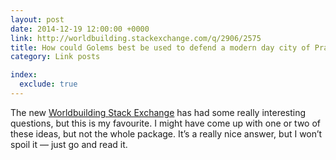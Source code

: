 ```yaml
---
layout: post
date: 2014-12-19 12:00:00 +0000
link: http://worldbuilding.stackexchange.com/q/2906/2575
title: How could Golems best be used to defend a modern day city of Prague?
category: Link posts

index:
  exclude: true
---
```


The new [Worldbuilding Stack Exchange][wbse] has had some really interesting questions, but this is my favourite. I might have come up with one or two of these ideas, but not the whole package. It’s a really nice answer, but I won’t spoil it — just go and read it.

[wbse]: http://worldbuilding.stackexchange.com/
